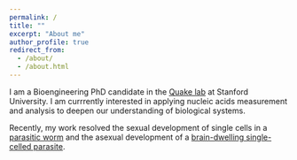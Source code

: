 ```yaml
---
permalink: /
title: ""
excerpt: "About me"
author_profile: true
redirect_from: 
  - /about/
  - /about.html
---
```


I am a Bioengineering PhD candidate in the [Quake lab](https://quakelab.stanford.edu/) at Stanford University. I am currrently interested in applying nucleic acids measurement and analysis to deepen our understanding of biological systems.

Recently, my work resolved the sexual development of single cells in a [parasitic worm](https://elifesciences.org/articles/48994) and the asexual development of a [brain-dwelling single-celled parasite](https://github.com/xuesoso/singleToxoplasmaSeq).

